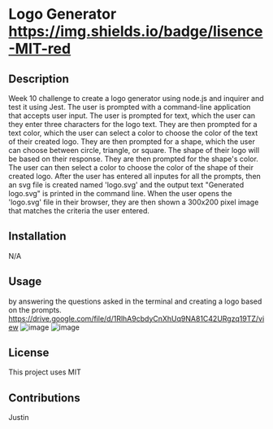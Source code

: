 # Logo Generator https://img.shields.io/badge/lisence-MIT-red
  
## Description
Week 10 challenge to create a logo generator using node.js and inquirer and test it using Jest. The user is prompted with a command-line application that accepts user input. The user is prompted for text, which the user can they enter three characters for the logo text. They are then prompted for a text color, which the user can select a color to choose the color of the text of their created logo. They are then prompted for a shape, which the user can choose between circle, triangle, or square. The shape of their logo will be based on their response. They are then prompted for the shape's color. The user can then select  a color to choose the color of the shape of their created logo. After the user has entered all inputes for all the prompts, then an svg file is created named 'logo.svg' and the output text "Generated logo.svg" is printed in the command line. When the user opens the 'logo.svg' file in their browser, they are then shown  a 300x200 pixel image that matches the criteria the user entered.

## Installation
N/A

## Usage
by answering the questions asked in the terminal and creating a logo based on the prompts. 
https://drive.google.com/file/d/1RlhA9cbdyCnXhUq9NA81C42URgzq19TZ/view
![image](https://user-images.githubusercontent.com/123151991/232630103-a6c7e0f3-4b4b-4492-a937-8ab186276981.png)
![image](https://user-images.githubusercontent.com/123151991/232630120-6caa99f6-28a2-4cec-a388-717e94cb3793.png)


## License
This project uses MIT

## Contributions
Justin

